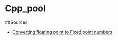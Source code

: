 # Cpp_pool

##Sources
 - [Converting floating point to Fixed point numbers](https://stackoverflow.com/questions/187713/converting-floating-point-to-fixed-point)
